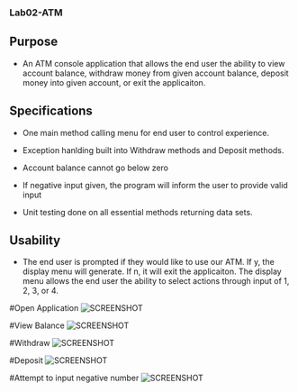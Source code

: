 ### Lab02-ATM

## Purpose

- An ATM console application that allows the end user the ability to view account balance, withdraw money from given account balance, deposit money into given account, or exit the applicaiton.

## Specifications

- One main method calling menu for end user to control experience.

-  Exception hanlding built into Withdraw methods and Deposit methods.

- Account balance cannot go below zero

- If negative input given, the program will inform the user to provide valid input

- Unit testing done on all essential methods returning data sets.

## Usability

- The end user is prompted if they would like to use our ATM. If y, the display menu will generate. If n, it will exit the applicaiton. The display menu allows the end user the ability to select actions through input of 1, 2, 3, or 4. 

#Open Application
![SCREENSHOT](https://github.com/ntibbals/Lab02-ATM/blob/master/open.PNG)

#View Balance
![SCREENSHOT](https://github.com/ntibbals/Lab02-ATM/blob/master/view-balance.PNG)

#Withdraw
![SCREENSHOT](https://github.com/ntibbals/Lab02-ATM/blob/master/withdraw.PNG)

#Deposit
![SCREENSHOT](https://github.com/ntibbals/Lab02-ATM/blob/master/deposit.PNG)

#Attempt to input negative number
![SCREENSHOT](https://github.com/ntibbals/Lab02-ATM/blob/master/negative.PNG)